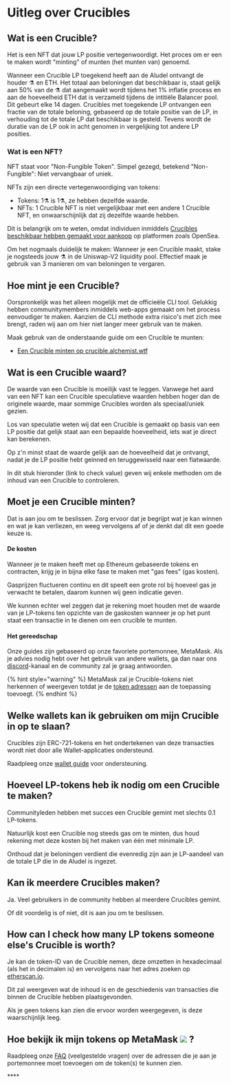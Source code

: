# Uitleg over Crucibles

## Wat is een Crucible?

Het is een NFT dat jouw LP positie vertegenwoordigt. Het proces om er een te maken wordt "minting" of munten \(het munten van\) genoemd.

Wanneer een Crucible LP toegekend heeft aan de Aludel ontvangt de houder ⚗️ en ETH. Het totaal aan beloningen dat beschikbaar is, staat gelijk aan 50% van de ⚗️ dat aangemaakt wordt tijdens het 1% inflatie process en aan de hoeveelheid ETH dat is verzameld tijdens de intitiële Balancer pool. Dit gebeurt elke 14 dagen. Crucibles met toegekende LP ontvangen een fractie van de totale beloning, gebaseerd op de totale positie van de LP,  in verhouding tot de totale LP dat beschikbaar is gesteld. Tevens wordt de duratie van de LP ook in acht genomen in vergelijking tot andere LP posities.

### Wat is een NFT?

NFT staat voor "Non-Fungible Token". Simpel gezegd, betekend "Non-Fungible": Niet vervangbaar of uniek.

NFTs zijn een directe vertegenwoordiging van tokens:

* Tokens: 1⚗️ is 1⚗️, ze hebben dezelfde waarde.
* NFTs: 1 Crucible NFT is niet vergelijkbaar met een andere 1 Crucible NFT, en onwaarschijnlijk dat zij dezelfde waarde hebben.

Dit is belangrijk om te weten, omdat individuen inmiddels [Crucibles beschikbaar hebben gemaakt voor aankoop](https://opensea.io/assets/0x54e0395cfb4f39bef66dbcd5bd93cca4e9273d56/620479970925497750675476517677400441094103376596) op platformen zoals OpenSea.

Om het nogmaals duidelijk te maken: Wanneer je een Crucible maakt, stake je nogsteeds jouw ⚗️ in de Uniswap-V2 liquidity pool. Effectief maak je gebruik van 3 manieren om van beloningen te vergaren.

## Hoe mint je een Crucible?

Oorspronkelijk was het alleen mogelijk met de officieële CLI tool. Gelukkig hebben communitymembers inmiddels web-apps gemaakt om het process eenvoudiger te maken. Aanzien de CLI methode extra risico's met zich mee brengt, raden wij aan om hier niet langer meer gebruik van te maken.

Maak gebruk van de onderstaande guide om een Crucible te munten:

* [Een Crucible minten op crucible.alchemist.wtf](guides-crucible.alchemist.wtf/)

## Wat is een Crucible waard?

De waarde van een Crucible is moeilijk vast te leggen. Vanwege het aard van een NFT kan een Crucible speculatieve waarden hebben hoger dan de originele waarde, maar sommige Crucibles worden als speciaal/uniek gezien.

Los van speculatie weten wij dat een Crucible is gemaakt op basis van een LP positie dat gelijk staat aan een bepaalde hoeveelheid, iets wat je direct kan berekenen.

Op z'n minst staat de waarde gelijk aan de hoeveelheid dat je ontvangt, nadat je de LP positie hebt geinned en teruggewisseld naar een fiatwaarde.

In dit stuk hieronder \(link to check value\) geven wij enkele methoden om de inhoud van een Crucible to controleren.

## Moet je een Crucible minten?

Dat is aan jou om te beslissen. Zorg ervoor dat je begrijpt wat je kan winnen en wat je kan verliezen, en weeg vervolgens af of je denkt dat dit een goede keuze is.

#### De kosten

Wanneer je te maken heeft met op Ethereum gebaseerde tokens en contracten, krijg je in bijna elke fase te maken met "gas fees" \(gas kosten\).

Gasprijzen fluctueren continu en dit speelt een grote rol bij hoeveel gas je verwacht te betalen, daarom kunnen wij geen indicatie geven.

We kunnen echter wel zeggen dat je rekening moet houden met de waarde van je LP-tokens ten opzichte van de gaskosten wanneer je op het punt staat een transactie in te dienen om een crucible te munten.

#### Het gereedschap

Onze guides zijn gebaseerd op onze favoriete portemonnee, MetaMask. Als je advies nodig hebt over het gebruik van andere wallets, ga dan naar ons [discord](http://discord.alchemist.wtf)-kanaal en de community zal je graag antwoorden.

{% hint style="warning" %}
MetaMask zal je Crucible-tokens niet herkennen of weergeven totdat je de [token adressen](faq.md#why-cant-i-see-my-mist-in-my-wallet) aan de toepassing toevoegt.
{% endhint %}

## Welke wallets kan ik gebruiken om mijn Crucible in op te slaan?

Crucibles zijn ERC-721-tokens en het ondertekenen van deze transacties wordt niet door alle Wallet-applicaties ondersteund. 

 Raadpleeg onze [wallet guide](wallet-compatibility.md) voor ondersteuning.

## Hoeveel LP-tokens heb ik nodig om een Crucible te maken?

Communityleden hebben met succes een Crucible gemint met slechts 0.1 LP-tokens. 

Natuurlijk kost een Crucible nog steeds gas om te minten, dus houd rekening met deze kosten bij het maken van één met minimale LP. 

Onthoud dat je beloningen verdient die evenredig zijn aan je LP-aandeel van de totale LP die in de Aludel is ingezet.

## Kan ik meerdere Crucibles maken?

Ja. Veel gebruikers in de community hebben al meerdere Crucibles gemint.  
   
Of dit voordelig is of niet, dit is aan jou om te beslissen.

## How can I check how many LP tokens someone else's Crucible is worth?

Je kan de token-ID van de Crucible nemen, deze omzetten in hexadecimaal \(als het in decimalen is\) en vervolgens naar het adres zoeken op [etherscan.io](https://etherscan.io).

Dit zal weergeven wat de inhoud is en de geschiedenis van transacties die binnen de Crucible hebben plaatsgevonden.

Als je geen tokens kan zien die ervoor worden weergegeven, is deze waarschijnlijk leeg.

## Hoe bekijk ik mijn tokens op MetaMask ![](../.gitbook/assets/metamask-fox.svg) ?

Raadpleeg onze [FAQ](faq.md#why-cant-i-see-my-mist-in-my-wallet) \(veelgestelde vragen\) over de adressen die je aan je portemonnee moet toevoegen om de token\(s\) te kunnen zien.

\*\*\*\*

